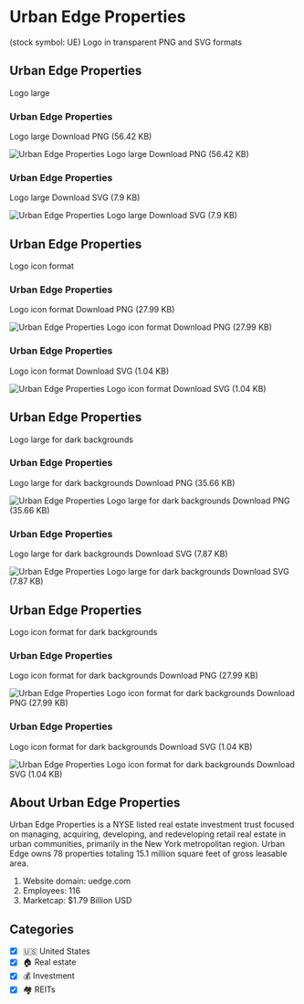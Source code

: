 # Urban Edge Properties
 (stock symbol: UE) Logo in transparent PNG and SVG formats

## Urban Edge Properties
 Logo large

### Urban Edge Properties
 Logo large Download PNG (56.42 KB)

![Urban Edge Properties
 Logo large Download PNG (56.42 KB)](/img/orig/UE_BIG-b80d8730.png)

### Urban Edge Properties
 Logo large Download SVG (7.9 KB)

![Urban Edge Properties
 Logo large Download SVG (7.9 KB)](/img/orig/UE_BIG-dac63398.svg)

## Urban Edge Properties
 Logo icon format

### Urban Edge Properties
 Logo icon format Download PNG (27.99 KB)

![Urban Edge Properties
 Logo icon format Download PNG (27.99 KB)](/img/orig/UE-e20c22f4.png)

### Urban Edge Properties
 Logo icon format Download SVG (1.04 KB)

![Urban Edge Properties
 Logo icon format Download SVG (1.04 KB)](/img/orig/UE-e38636ae.svg)

## Urban Edge Properties
 Logo large for dark backgrounds

### Urban Edge Properties
 Logo large for dark backgrounds Download PNG (35.66 KB)

![Urban Edge Properties
 Logo large for dark backgrounds Download PNG (35.66 KB)](/img/orig/UE_BIG.D-6494ff29.png)

### Urban Edge Properties
 Logo large for dark backgrounds Download SVG (7.87 KB)

![Urban Edge Properties
 Logo large for dark backgrounds Download SVG (7.87 KB)](/img/orig/UE_BIG.D-2e1f54c2.svg)

## Urban Edge Properties
 Logo icon format for dark backgrounds

### Urban Edge Properties
 Logo icon format for dark backgrounds Download PNG (27.99 KB)

![Urban Edge Properties
 Logo icon format for dark backgrounds Download PNG (27.99 KB)](/img/orig/UE.D-8420cdc1.png)

### Urban Edge Properties
 Logo icon format for dark backgrounds Download SVG (1.04 KB)

![Urban Edge Properties
 Logo icon format for dark backgrounds Download SVG (1.04 KB)](/img/orig/UE.D-09d70d6a.svg)

## About Urban Edge Properties


Urban Edge Properties is a NYSE listed real estate investment trust focused on managing, acquiring, developing, and redeveloping retail real estate in urban communities, primarily in the New York metropolitan region. Urban Edge owns 78 properties totaling 15.1 million square feet of gross leasable area.

1. Website domain: uedge.com
2. Employees: 116
3. Marketcap: $1.79 Billion USD


## Categories
- [x] 🇺🇸 United States
- [x] 🏠 Real estate
- [x] 💰 Investment
- [x] 🏘️ REITs
